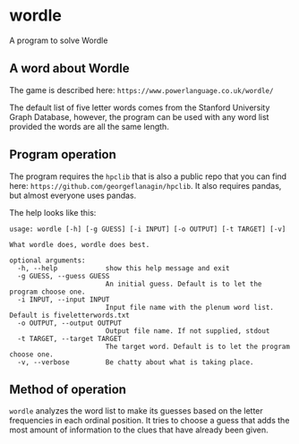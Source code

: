 # wordle
A program to solve Wordle

## A word about Wordle

The game is described here: `https://www.powerlanguage.co.uk/wordle/`

The default list of five letter words comes from the Stanford University
Graph Database, however, the program can be used with any word list
provided the words are all the same length. 

## Program operation

The program requires the `hpclib` that is also a public repo that you
can find here: `https://github.com/georgeflanagin/hpclib`. It also
requires pandas, but almost everyone uses pandas. 

The help looks like this:

```
usage: wordle [-h] [-g GUESS] [-i INPUT] [-o OUTPUT] [-t TARGET] [-v]

What wordle does, wordle does best.

optional arguments:
  -h, --help            show this help message and exit
  -g GUESS, --guess GUESS
                        An initial guess. Default is to let the program choose one.
  -i INPUT, --input INPUT
                        Input file name with the plenum word list. Default is fiveletterwords.txt
  -o OUTPUT, --output OUTPUT
                        Output file name. If not supplied, stdout
  -t TARGET, --target TARGET
                        The target word. Default is to let the program choose one.
  -v, --verbose         Be chatty about what is taking place.
```

## Method of operation

`wordle` analyzes the word list to make its guesses based on the letter
frequencies in each ordinal position. It tries to choose a guess that 
adds the most amount of information to the clues that have already been
given.
